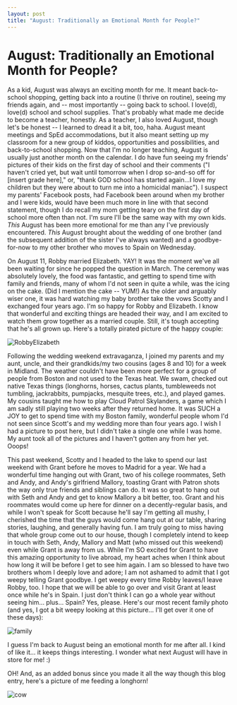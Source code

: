 ```yaml
---
layout: post
title: "August: Traditionally an Emotional Month for People?"
---
```


August: Traditionally an Emotional Month for People?
===================
As a kid, August was always an exciting month for me. It meant back-to-school shopping, getting back into a 
routine (I thrive on routine), seeing my friends again, and -- most importantly -- going back to school. I love(d), love(d)
school and school supplies. That's probably what made me decide to become a teacher, honestly. As a teacher, I also loved August, 
though let's be honest -- I learned to dread it a bit, too, haha. August meant meetings and SpEd accommodations, 
but it also meant setting up my classroom for a new group of kiddos, opportunities and possibilities, and
back-to-school shopping. Now that I'm no longer teaching, August is usually just another month on the calendar. I do have fun seeing my 
friends' pictures of their kids on the first day of school and their comments ("I haven't cried yet, but wait until tomorrow 
when I drop so-and-so off for [insert grade here]," or, "thank GOD school has started again...I love my children but they were about 
to turn me into a homicidal maniac"). I suspect my parents' Facebook posts, had Facebook been around when my brother and I were kids, would have been 
much more in line with that second statement, though I do recall my mom getting teary on the first day of school more often than not. I'm sure 
I'll be the same way with my own kids. *This* August has been more emotional for me than any I've previously encountered. *This* August brought 
about the wedding of one brother (and the subsequent addition of the sister I've always wanted) and a goodbye-for-now to my other brother who 
moves to Spain on Wednesday. 

On August 11, Robby married Elizabeth. YAY! It was the moment we've all been waiting for since he popped the question in March. The ceremony was 
absolutely lovely, the food was fantastic, and getting to spend time with family and friends, many of whom I'd not seen in quite a while, was 
the icing on the cake. (Did I mention the cake -- YUM!) As the older and arguably wiser one, it was hard watching my baby brother take the vows 
Scotty and I exchanged four years ago. I'm so happy for Robby and Elizabeth. I know that wonderful and exciting things are headed their way, and I 
am excited to watch them grow together as a married couple. Still, it's tough accepting that he's all grown up. Here's a totally pirated picture 
of the happy couple:

![RobbyElizabeth](http://i1230.photobucket.com/albums/ee481/ptkatz/Blog%20Pictures/REfixed.jpg)

Following the wedding weekend extravaganza, I joined my parents and my aunt, uncle, and their grandkids/my two cousins (ages 8 and 10) for a week in 
Midland. The weather couldn't have been more perfect for a group of people from Boston and not used to the Texas heat. We swam, checked out native 
Texas things (longhorns, horses, cactus plants, tumbleweeds not tumbling, jackrabbits, pumpjacks, mesquite trees, etc.), and played games. My 
cousins taught me how to play Cloud Patrol Skylanders, a game which I am sadly still playing two weeks after they returned home. It was SUCH a 
JOY to get to spend time with my Boston family, wonderful people whom I'd not seen since Scott's and my wedding more than four years ago. I wish 
I had a picture to post here, but I didn't take a single one while I was home. My aunt took all of the pictures and I haven't gotten any from her
yet. Ooops! 

This past weekend, Scotty and I headed to the lake to spend our last weekend with Grant before he moves to Madrid for a year. We had a wonderful
time hanging out with Grant, two of his college roommates, Seth and Andy, and Andy's girlfriend Mallory, toasting Grant with Patron shots the way 
only true friends and siblings can do. It was so great to hang out with Seth and Andy and get to know Mallory a bit better, too. Grant and his 
roommates would come up here for dinner on a decently-regular basis, and while I won't speak for Scott because he'll say I'm getting all mushy, 
I cherished the time that the guys would come hang out at our table, sharing stories, laughing, and generally having fun. I am truly going to miss 
having that whole group come out to our house, though I completely intend to keep in touch with Seth, Andy, Mallory and Matt (who missed out this 
weekend) even while Grant is away from us. While I'm SO excited for Grant to have this amazing opportunity to live abroad, my heart aches when I 
think about how long it will be before I get to see him again. I am so blessed to have two brothers whom I deeply love and adore; I am not ashamed 
to admit that I got weepy telling Grant goodbye. I get weepy every time Robby leaves/I leave Robby, too. I hope that we will be able to go over and 
visit Grant at least once while he's in Spain. I just don't think I can go a whole year without seeing him... plus... Spain? Yes, please. Here's 
our most recent family photo (and yes, I got a bit weepy looking at this picture... I'll get over it one of these days):

![family](http://i1230.photobucket.com/albums/ee481/ptkatz/Blog%20Pictures/family.jpg)

I guess I'm back to August being an emotional month for me after all. I kind of like it... it keeps things interesting. I wonder what 
next August will have in store for me! :)

OH! And, as an added bonus since you made it all the way though this blog entry, here's a picture of me feeding a longhorn!

![cow](http://i1230.photobucket.com/albums/ee481/ptkatz/Blog%20Pictures/cow.jpg)